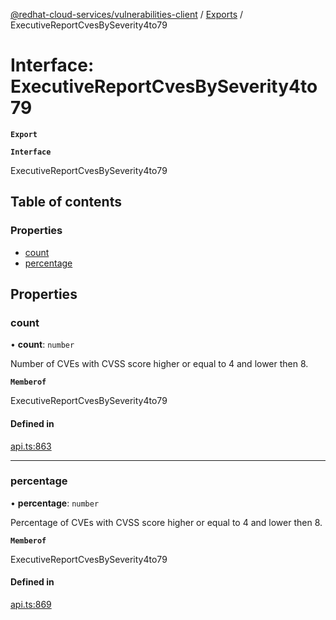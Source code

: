 [@redhat-cloud-services/vulnerabilities-client](../README.md) / [Exports](../modules.md) / ExecutiveReportCvesBySeverity4to79

# Interface: ExecutiveReportCvesBySeverity4to79

**`Export`**

**`Interface`**

ExecutiveReportCvesBySeverity4to79

## Table of contents

### Properties

- [count](ExecutiveReportCvesBySeverity4to79.md#count)
- [percentage](ExecutiveReportCvesBySeverity4to79.md#percentage)

## Properties

### count

• **count**: `number`

Number of CVEs with CVSS score higher or equal to 4 and lower then 8.

**`Memberof`**

ExecutiveReportCvesBySeverity4to79

#### Defined in

[api.ts:863](https://github.com/RedHatInsights/javascript-clients/blob/master/packages/vulnerabilities/git-api/api.ts#L863)

___

### percentage

• **percentage**: `number`

Percentage of CVEs with CVSS score higher or equal to 4 and lower then 8.

**`Memberof`**

ExecutiveReportCvesBySeverity4to79

#### Defined in

[api.ts:869](https://github.com/RedHatInsights/javascript-clients/blob/master/packages/vulnerabilities/git-api/api.ts#L869)

